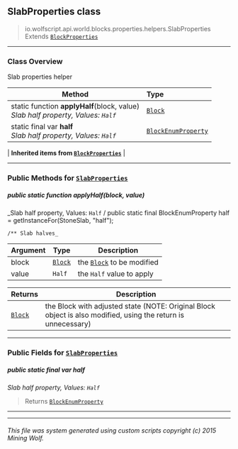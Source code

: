 ## SlabProperties __class__

>io.wolfscript.api.world.blocks.properties.helpers.SlabProperties
>Extends [`BlockProperties`](BlockProperties.md)

---

### Class Overview

Slab properties helper

Method | Type   
--- | :--- 
static function __applyHalf__(block, value) <br> _Slab half property, Values: `Half`_ | [`Block`](../../Block.md)
static final var __half__ <br> _Slab half property, Values: `Half`_ | [`BlockEnumProperty`](../BlockEnumProperty.md)
 |
__Inherited items from [`BlockProperties`](BlockProperties.md)__ |





---


### Public Methods for [`SlabProperties`](SlabProperties.md)

##### <a id='applyhalf'></a>public static function __applyHalf__(block, value)

_Slab half property, Values: `Half` /
    public static final BlockEnumProperty half = getInstanceFor(StoneSlab, "half");

    /** Slab halves_

Argument | Type | Description  
--- | --- | --- 
block | [`Block`](../../Block.md) | the [`Block`](../../Block.md) to be modified
value | `Half` | the `Half` value to apply

Returns | Description
--- | --- 
[`Block`](../../Block.md) | the Block with adjusted state (NOTE: Original Block object is also modified, using the return is unnecessary)


---

### Public Fields for [`SlabProperties`](SlabProperties.md)

##### <a id='half'></a>public static final var __half__

_Slab half property, Values: `Half`_

>Returns
>  [`BlockEnumProperty`](../BlockEnumProperty.md)

---


---


###### This file was system generated using custom scripts copyright (c) 2015 Mining Wolf.
	

